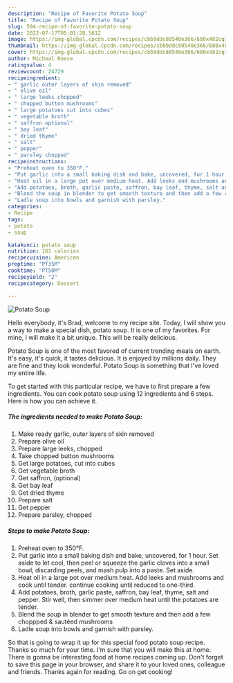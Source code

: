 ```yaml
---
description: "Recipe of Favorite Potato Soup"
title: "Recipe of Favorite Potato Soup"
slug: 594-recipe-of-favorite-potato-soup
date: 2022-07-17T05:01:28.561Z
image: https://img-global.cpcdn.com/recipes/cbb9ddc80540e366/680x482cq70/potato-soup-recipe-main-photo.jpg
thumbnail: https://img-global.cpcdn.com/recipes/cbb9ddc80540e366/680x482cq70/potato-soup-recipe-main-photo.jpg
cover: https://img-global.cpcdn.com/recipes/cbb9ddc80540e366/680x482cq70/potato-soup-recipe-main-photo.jpg
author: Micheal Reese
ratingvalue: 4
reviewcount: 24729
recipeingredient:
- " garlic outer layers of skin removed"
- " olive oil"
- " large leeks chopped"
- " chopped button mushrooms"
- " large potatoes cut into cubes"
- " vegetable broth"
- " saffron optional"
- " bay leaf"
- " dried thyme"
- " salt"
- " pepper"
- " parsley chopped"
recipeinstructions:
- "Preheat oven to 350°F."
- "Put garlic into a small baking dish and bake, uncovered, for 1 hour. Set aside to let cool, then peel or squeeze the garlic cloves into a small bowl, discarding peels, and mash pulp into a paste. Set aside."
- "Heat oil in a large pot over medium heat. Add leeks and mushrooms and cook until tender. continue cooking until reduced to one-third."
- "Add potatoes, broth, garlic paste, saffron, bay leaf, thyme, salt and pepper. Stir well, then simmer over medium heat until the potatoes are tender."
- "Blend the soup in blender to get smooth texture and then add a few choppped &amp; sautéed mushrooms"
- "Ladle soup into bowls and garnish with parsley."
categories:
- Recipe
tags:
- potato
- soup

katakunci: potato soup 
nutrition: 161 calories
recipecuisine: American
preptime: "PT35M"
cooktime: "PT50M"
recipeyield: "2"
recipecategory: Dessert

---
```



![Potato Soup](https://img-global.cpcdn.com/recipes/cbb9ddc80540e366/680x482cq70/potato-soup-recipe-main-photo.jpg)

Hello everybody, it's Brad, welcome to my recipe site. Today, I will show you a way to make a special dish, potato soup. It is one of my favorites. For mine, I will make it a bit unique. This will be really delicious.

Potato Soup is one of the most favored of current trending meals on earth. It's easy, it's quick, it tastes delicious. It is enjoyed by millions daily. They are fine and they look wonderful. Potato Soup is something that I've loved my entire life.




To get started with this particular recipe, we have to first prepare a few ingredients. You can cook potato soup using 12 ingredients and 6 steps. Here is how you can achieve it.

<!--inarticleads1-->

##### The ingredients needed to make Potato Soup:

1. Make ready  garlic, outer layers of skin removed
1. Prepare  olive oil
1. Prepare  large leeks, chopped
1. Take  chopped button mushrooms
1. Get  large potatoes, cut into cubes
1. Get  vegetable broth
1. Get  saffron, (optional)
1. Get  bay leaf
1. Get  dried thyme
1. Prepare  salt
1. Get  pepper
1. Prepare  parsley, chopped




<!--inarticleads2-->

##### Steps to make Potato Soup:

1. Preheat oven to 350°F.
1. Put garlic into a small baking dish and bake, uncovered, for 1 hour. Set aside to let cool, then peel or squeeze the garlic cloves into a small bowl, discarding peels, and mash pulp into a paste. Set aside.
1. Heat oil in a large pot over medium heat. Add leeks and mushrooms and cook until tender. continue cooking until reduced to one-third.
1. Add potatoes, broth, garlic paste, saffron, bay leaf, thyme, salt and pepper. Stir well, then simmer over medium heat until the potatoes are tender.
1. Blend the soup in blender to get smooth texture and then add a few choppped &amp; sautéed mushrooms
1. Ladle soup into bowls and garnish with parsley.




So that is going to wrap it up for this special food potato soup recipe. Thanks so much for your time. I'm sure that you will make this at home. There is gonna be interesting food at home recipes coming up. Don't forget to save this page in your browser, and share it to your loved ones, colleague and friends. Thanks again for reading. Go on get cooking!
